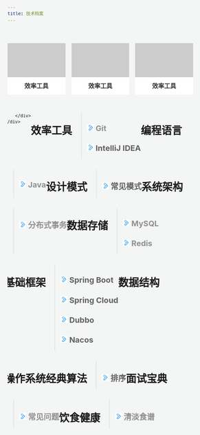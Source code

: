 ```yaml
---
title: 技术档案
---
```


<style>
body, html {
    word-break: break-word;
    background-color: #f4f5f5;
}
body {
    font-size: 12px;
    line-height: normal;
}
div {
    display: block;
}

.events-wrap {
    overflow: hidden;
    width: 100%;
}

.events-list {
    margin-top: 35px;
    display: flex;
    flex-wrap: wrap;
    align-items: stretch;
    margin-left: -7px;
    margin-right: -7px;
}

.events {
    cursor: pointer;
    width: 25%;
    padding-left: 7px;
    padding-right: 7px;
    box-sizing: border-box;
    transition: all .2s linear;
    position: relative;
    margin-bottom: 30px;
}

@media (max-width: 960px) {
    .events {
        width: 33.33%;
    }
}

@media (max-width: 720px) {
    .events {
        width: 50%;
    }
}

@media (max-width: 480px) {
    .events {
        width: 100%;
    }
}
a {
    text-decoration: none;
    cursor: pointer;
    color: #909090;
}

.events .events-inner .banner {
    padding-top: 58.82%;
    background-color: #ccc;
    background-repeat: no-repeat;
}

.events:before {
    content: "";
    position: absolute;
    left: 7px;
    right: 7px;
    top: 0;
    bottom: 0;
    z-index: -1;
    border-radius: 2px;
    overflow: hidden;
    background-color: #fff;
    transition: all .2s linear;
    box-shadow: 1px 1px 1px rgba(0,0,0,.15);
}
.message .title {
    display: -webkit-box;
    overflow: hidden;
    text-overflow: ellipsis;
    -webkit-box-orient: vertical;
    -webkit-line-clamp: 2;
    height: 40px;
    font-size: 14px;
    font-weight: 700;
    text-align: center;
    background-color: #fff;
    color: #333;
    line-height:40px;
}
</style>

<div data-v-c05b47ee="" data-v-592946d2="" class="events-wrap">
        <div data-v-c05b47ee="" data-v-592946d2="" st:block="eventsList" class="events-list">
            <a data-v-08c64233="" data-v-c05b47ee="" class="events" href="" rel="nofollow noopener noreferrer" target="_blank" st:name="link" data-v-592946d2="">
                <div data-v-08c64233="" class="events-inner">
                    <div data-v-08c64233="" class="banner" style="background-image: url(/images/404.png); background-size: cover;">
                    </div>
                    <div data-v-08c64233="" class="message">
                        <div data-v-08c64233="" class="title">效率工具</div>
                    </div>
                </div>
            </a>
            <a data-v-08c64233="" data-v-c05b47ee="" class="events" href="" rel="nofollow noopener noreferrer" target="_blank" st:name="link" data-v-592946d2="">
                <div data-v-08c64233="" class="events-inner">
                    <div data-v-08c64233="" class="banner" style="background-image: url(/images/404.png); background-size: cover;">
                    </div>
                    <div data-v-08c64233="" class="message">
                        <div data-v-08c64233="" class="title">效率工具</div>
                    </div>
                </div>
            </a>
            <a data-v-08c64233="" data-v-c05b47ee="" class="events" href="" rel="nofollow noopener noreferrer" target="_blank" st:name="link" data-v-592946d2="">
                <div data-v-08c64233="" class="events-inner">
                    <div data-v-08c64233="" class="banner" style="background-image: url(/images/404.png); background-size: cover;">
                    </div>
                    <div data-v-08c64233="" class="message">
                        <div data-v-08c64233="" class="title">效率工具</div>
                    </div>
                </div>
            </a>

        </div>
    </div>

# 效率工具
> ## ![](/images/arrow-right.png) [Git](git.html)
> ## ![](/images/arrow-right.png) IntelliJ IDEA

# 编程语言
> ## ![](/images/arrow-right.png) [Java](java.html)

# 设计模式
> ## ![](/images/arrow-right.png) 常见模式

# 系统架构
> ## ![](/images/arrow-right.png) [分布式事务](distributed-transaction.html)

# 数据存储
> ## ![](/images/arrow-right.png) [MySQL](mysql.html)
> ## ![](/images/arrow-right.png) [Redis](redis.html)

# 基础框架
> ## ![](/images/arrow-right.png) Spring Boot
> ## ![](/images/arrow-right.png) Spring Cloud
> ## ![](/images/arrow-right.png) Dubbo
> ## ![](/images/arrow-right.png) Nacos

# 数据结构

# 操作系统

# 经典算法
> ## ![](/images/arrow-right.png) 排序

# 面试宝典
> ## ![](/images/arrow-right.png) [常见问题](interview-bible.html)

# 饮食健康
> ## ![](/images/arrow-right.png) [清淡食谱](healthy-diet.html)